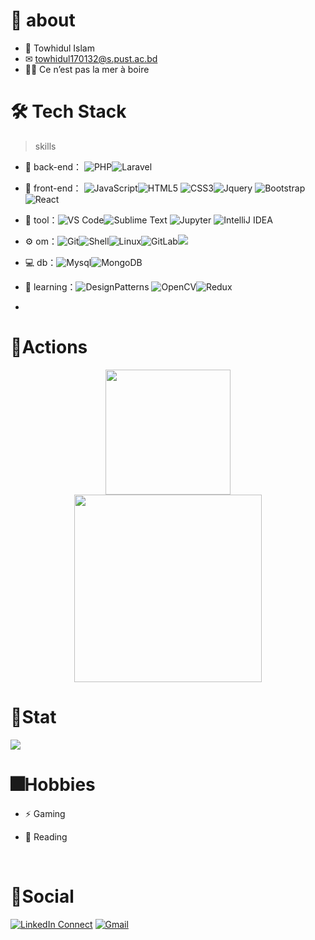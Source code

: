 





# 🚀 about
  
- 👦 Towhidul Islam
- ✉ towhidul170132@s.pust.ac.bd
- 🥰😍 Ce n’est pas la mer à boire





# 🛠 Tech Stack

> skills

- 🔭 back-end： ![PHP](https://img.shields.io/badge/-PHP-red?style=flat-circle&logo=php)![Laravel](https://img.shields.io/badge/-Laravel-green?style=flat-circle&logo=laravel)

- 👯 front-end： ![JavaScript](https://img.shields.io/badge/-JavaScript-purple?style=flat-circle&logo=javascript)![HTML5](https://img.shields.io/badge/-HTML5-gray?style=flat-circle&logo=html5) ![CSS3](https://img.shields.io/badge/-CSS3-orange?style=flat-circle&logo=css3)![Jquery](https://img.shields.io/badge/-Jquery-pink?style=flat-circle&logo=jQuery)
![Bootstrap](https://img.shields.io/badge/-Bootstrap-aqua?style=flat-circle&logo=Bootstrap)![React](https://img.shields.io/badge/-React-purple?style=flat-circle&logo=react)


- 🔨 tool：![VS Code](https://img.shields.io/badge/-VSCode-blue?style=flat-circle&logo=visualstudiocode)![Sublime Text](https://img.shields.io/badge/-Sublime%20Text-black?style=flat-circle&logo=sublimetext) ![Jupyter](https://img.shields.io/badge/-Jupyter-magenta?style=flat-circle&logo=Jupyter)
![IntelliJ IDEA](https://img.shields.io/badge/-Intellij-red?style=flat-circle&logo=intellij)

- ⚙️ om：![Git](https://img.shields.io/badge/-Git-yellow?style=flat-circle&logo=git)![Shell](https://img.shields.io/badge/-Shell-red?style=flat-circle&logo=shell)![Linux](https://img.shields.io/badge/-Linux-gray?style=flat-circle&logo=Linux)![GitLab](https://img.shields.io/badge/-GitLab-orange?style=flat-circle&logo=GitLab)![](https://img.shields.io/badge/-GitHub-black?style=flat-circle&logo=GitHub)

- 💻 db：![Mysql](https://img.shields.io/badge/-Mysql-skyblue?style=flat-circle&logo=mysql)![MongoDB](https://img.shields.io/badge/-MongoDB-blue?style=flat-circle&logo=MongoDB)

- 🌱 learning：![DesignPatterns](https://img.shields.io/badge/-DesignPatterns-yellow?style=flat-circle&logo=DesignPatterns) ![  OpenCV](https://img.shields.io/badge/-OpenCV-gray?style=flat-circle&logo=OpenCV)![ Redux](https://img.shields.io/badge/-Redux-black?style=flat-circle&logo=redux)
- 

  









# 🔭Actions

<div align="center">
    <img height="200px" src="https://github-readme-streak-stats.herokuapp.com/?user=tawhidul2122"/>
</div>

<div align="center">
    <img height="300px" src="https://activity-graph.herokuapp.com/graph?username=tawhidul2122&theme=github"/>
</div>

# 📶Stat

![](https://stats.justsong.cn/api/github?username=tawhidul2122)


# 🎆Hobbies

- ⚡ Gaming

- 📖 Reading 

<br>

# 🌱Social
[![LinkedIn Connect](https://img.shields.io/badge/%20-Connect-black?color=222244&labelColor=000000&logo=linkedin&logoColor=f5f7fe)](https://www.linkedin.com/in/tawhidul2122/) <tab>
[![Gmail](https://img.shields.io/badge/%20-Send%20Mail-black?color=222244&labelColor=000000&logo=gmail&logoColor=f5f7fe)](mailto:tawhidul2122@gmail.com?subject=From%20GitHub&&body=Hi,%20there.%20Found%20you%20on%20GitHub!%20Let's%20talk%20about...)
    
</div>




